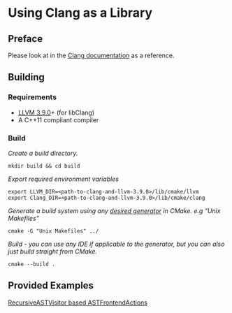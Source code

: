 Using Clang as a Library
=============================

## Preface
Please look at in the [Clang documentation](http://clang.llvm.org/docs/index.html) as a reference.

## Building

### Requirements
 - [LLVM 3.9.0](http://llvm.org/releases/download.html)+ (for libClang)
 - A C++11 compliant compiler

### Build

*Create a build directory.*

    mkdir build && cd build

*Export required environment variables*

	export LLVM_DIR=<path-to-clang-and-llvm-3.9.0>/lib/cmake/llvm
	export Clang_DIR=<path-to-clang-and-llvm-3.9.0>/lib/cmake/clang
   
*Generate a build system using any [desired generator](https://cmake.org/cmake/help/v3.0/manual/cmake-generators.7.html) in CMake. e.g "Unix Makefiles"*

    cmake -G "Unix Makefiles" ../
    
*Build - you can use any IDE if applicable to the generator, but you can also just build straight from CMake.*

    cmake --build .

## Provided Examples

[RecursiveASTVisitor based ASTFrontendActions](./RecursiveASTVisitor)


